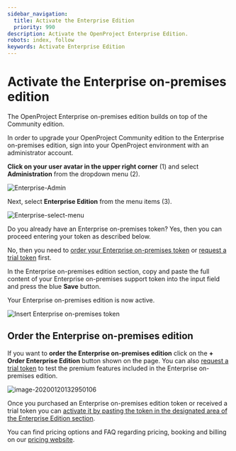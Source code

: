 ```yaml
---
sidebar_navigation:
  title: Activate the Enterprise Edition
  priority: 990
description: Activate the OpenProject Enterprise Edition.
robots: index, follow
keywords: Activate Enterprise Edition
---
```

# Activate the Enterprise on-premises edition

The OpenProject Enterprise on-premises edition builds on top of the Community edition.

In order to upgrade your OpenProject Community edition to the Enterprise on-premises edition, sign into your OpenProject environment with an administrator account.

**Click on your user avatar in the upper right corner** (1) and select **Administration** from the dropdown menu (2). 

![Enterprise-Admin](Enterprise-Admin.png)

Next, select **Enterprise Edition** from the menu items (3).

![Enterprise-select-menu](Enterprise-select-menu.png)

Do you already have an Enterprise on-premises token?
Yes, then you can proceed entering your token as described below.

No, then you need to [order your Enterprise on-premises token](#order-the-enterprise-on-premises-edition) or [request a trial token](../enterprise-trial) first.

In the Enterprise on-premises edition section, copy and paste the full content of your Enterprise on-premises support token into the input field and press the blue **Save** button.

Your Enterprise on-premises edition is now active.

![Insert Enterprise on-premises token](image-20200121132724767.png)



## Order the Enterprise on-premises edition

If you want to **order the Enterprise on-premises edition** click on the **+ Order Enterprise Edition** button shown on the page. You can also [request a trial token](../enterprise-trial) to test the premium features included in the Enterprise on-premises edition.

![image-20200120132950106](image-20200120132950106.png)

Once you purchased an Enterprise on-premises edition token or received a trial token you can [activate it by pasting the token in the designated area of the Enterprise Edition section](#activate-the-enterprise-edition).

You can find pricing options and FAQ regarding pricing, booking and billing on our [pricing website](https://www.openproject.org/pricing/#FAQ).

